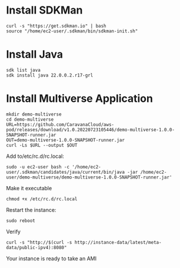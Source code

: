 # Install SDKMan
```
curl -s "https://get.sdkman.io" | bash
source "/home/ec2-user/.sdkman/bin/sdkman-init.sh"
```

# Install Java
```
sdk list java
sdk install java 22.0.0.2.r17-grl
```

# Install Multiverse Application
```
mkdir demo-multiverse
cd demo-multiverse
URL=https://github.com/CaravanaCloud/aws-pod/releases/download/v1.0.20220723105446/demo-multiverse-1.0.0-SNAPSHOT-runner.jar
OUT=demo-multiverse-1.0.0-SNAPSHOT-runner.jar
curl -Ls $URL --output $OUT
```

Add to/etc/rc.d/rc.local:
```
sudo -u ec2-user bash -c '/home/ec2-user/.sdkman/candidates/java/current/bin/java -jar /home/ec2-user/demo-multiverse/demo-multiverse-1.0.0-SNAPSHOT-runner.jar'
```

Make it executable 
```
chmod +x /etc/rc.d/rc.local
```

Restart the instance:
```
sudo reboot
```

Verify
```
curl -s "http://$(curl -s http://instance-data/latest/meta-data/public-ipv4):8080"
```

Your instance is ready to take an AMI
